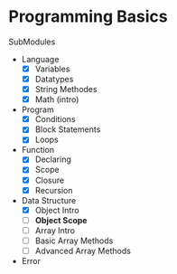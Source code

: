 # Programming Basics

SubModules

- Language
  - [x] Variables
  - [x] Datatypes
  - [x] String Methodes
  - [x] Math (intro)
- Program
  - [x] Conditions
  - [x] Block Statements
  - [x] Loops
- Function
  - [x] Declaring
  - [x] Scope
  - [x] Closure
  - [x] Recursion
- Data Structure
  - [x] Object Intro
  - [ ] **Object Scope**
  - [ ] Array Intro
  - [ ] Basic Array Methods
  - [ ] Advanced Array Methods
- Error
